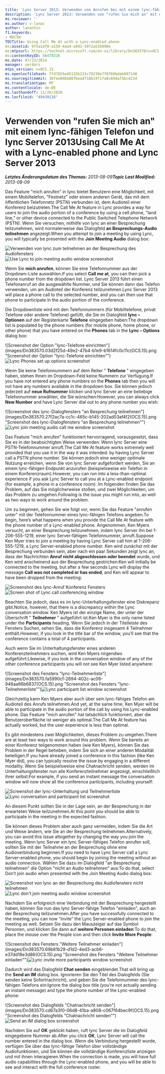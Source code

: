 ```yaml
---
title: 'Lync Server 2013: Verwenden von Anrufen bei mit einem lync-fähigen Telefon'
description: 'Lync Server 2013: Verwenden von "rufen Sie mich an" mit einem lync-fähigen Telefon an.'
ms.reviewer: ''
ms.author: v-lanac
author: lanachin
f1.keywords:
- NOCSH
TOCTitle: Using Call Me At with a Lync-enabled phone
ms:assetid: 975a1df8-a159-4aa4-a991-5972a535998e
ms:mtpsurl: https://technet.microsoft.com/en-us/library/Dn383570(v=OCS.15)
ms:contentKeyID: 56470326
ms.date: 07/23/2014
manager: serdars
mtps_version: v=OCS.15
ms.openlocfilehash: 7fd7855e45132b133c78230e7f8769bdab897140
ms.sourcegitcommit: 36fee89bb887bea4f18b19f17a8c69daf5bc423d
ms.translationtype: MT
ms.contentlocale: de-DE
ms.lasthandoff: 11/26/2020
ms.locfileid: "49439116"
---
```

# <a name="using-call-me-at-with-a-lync-enabled-phone-and-lync-server-2013"></a><span data-ttu-id="7737d-103">Verwenden von "rufen Sie mich an" mit einem lync-fähigen Telefon und lync Server 2013</span><span class="sxs-lookup"><span data-stu-id="7737d-103">Using Call Me At with a Lync-enabled phone and Lync Server 2013</span></span>

<div data-xmlns="http://www.w3.org/1999/xhtml">

<div class="topic" data-xmlns="http://www.w3.org/1999/xhtml" data-msxsl="urn:schemas-microsoft-com:xslt" data-cs="https://msdn.microsoft.com/">

<div data-asp="https://msdn2.microsoft.com/asp">



</div>

<div id="mainSection">

<div id="mainBody"><span data-ttu-id="7737d-104">

<span> </span></span><span class="sxs-lookup"><span data-stu-id="7737d-104">

<span> </span></span></span>

<span data-ttu-id="7737d-105">_**Letztes Änderungsdatum des Themas:** 2013-08-09_</span><span class="sxs-lookup"><span data-stu-id="7737d-105">_**Topic Last Modified:** 2013-08-09_</span></span>

<span data-ttu-id="7737d-106">Das Feature "mich anrufen" in lync bietet Benutzern eine Möglichkeit, mit einem Mobiltelefon, "Festnetz" oder einem anderen Gerät, das mit dem öffentlichen Telefonnetz (PSTN) verbunden ist, dem Audioteil einer Konferenz beizutreten.</span><span class="sxs-lookup"><span data-stu-id="7737d-106">The Call Me At feature in Lync provides a way for users to join the audio portion of a conference by using a cell phone, “land line,” or other device connected to the Public Switched Telephone Network (PSTN).</span></span> <span data-ttu-id="7737d-107">Wenn Sie versuchen, mithilfe von lync an einer Besprechung teilzunehmen, wird normalerweise das Dialogfeld **an Besprechungs-Audio teilnehmen** angezeigt:</span><span class="sxs-lookup"><span data-stu-id="7737d-107">When you attempt to join a meeting by using Lync, you will typically be presented with the **Join Meeting Audio** dialog box:</span></span>

<span data-ttu-id="7737d-108">![Verwenden von lync zum teilnehmen an der Besprechung des Audiofensters](images/Dn383570.e28f17f0-9f17-44ef-b893-f4ef132f47ac(OCS.15).png "Verwenden von lync zum teilnehmen an der Besprechung des Audiofensters")</span><span class="sxs-lookup"><span data-stu-id="7737d-108">![Use Lync to join meeting audio window screenshot](images/Dn383570.e28f17f0-9f17-44ef-b893-f4ef132f47ac(OCS.15).png "Use Lync to join meeting audio window screenshot")</span></span>

<span data-ttu-id="7737d-109">Wenn Sie **mich anrufen**, können Sie eine Telefonnummer aus der Dropdown-Liste auswählen.</span><span class="sxs-lookup"><span data-stu-id="7737d-109">If you select **Call me at**, you can then pick a phone number from the dropdown list.</span></span> <span data-ttu-id="7737d-110">Lync Server 2013 führt einen Telefonanruf an die ausgewählte Nummer, und Sie können dann das Telefon verwenden, um am Audioteil der Konferenz teilzunehmen.</span><span class="sxs-lookup"><span data-stu-id="7737d-110">Lync Server 2013 will place a phone call to the selected number, and you can then use that phone to participate in the audio portion of the conference.</span></span>

<span data-ttu-id="7737d-111">Die Dropdownliste wird mit den Telefonnummern (für Mobiltelefone, privat Telefone oder andere Telefone) gefüllt, die Sie im Dialogfeld **lync – Optionen** auf der Registerkarte **Telefone** eingegeben haben:</span><span class="sxs-lookup"><span data-stu-id="7737d-111">The dropdown list is populated by the phone numbers (for mobile phone, home phone, or other phone) that you have entered on the **Phones** tab in the **Lync – Options** dialog box:</span></span>

<span data-ttu-id="7737d-112">![Screenshot der Option "lync-Telefone einrichten"](images/Dn383570.03d2f25d-49e2-47b4-b1e9-b1614fc0c11c(OCS.15).png "Screenshot der Option "lync-Telefone einrichten"")</span><span class="sxs-lookup"><span data-stu-id="7737d-112">![Lync Phones set up options screenshot](images/Dn383570.03d2f25d-49e2-47b4-b1e9-b1614fc0c11c(OCS.15).png "Lync Phones set up options screenshot")</span></span>

<span data-ttu-id="7737d-113">Wenn Sie keine Telefonnummern auf dem Reiter " **Telefone** " eingegeben haben, stehen Ihnen im Dropdown-Feld keine Nummern zur Verfügung.</span><span class="sxs-lookup"><span data-stu-id="7737d-113">If you have not entered any phone numbers on the **Phones** tab then you will not have any numbers available in the dropdown box.</span></span> <span data-ttu-id="7737d-114">Sie können jedoch jederzeit auf **neue Rufnummer** klicken und lync Server an eine beliebige Telefonnummer anwählen, die Sie wünschen:</span><span class="sxs-lookup"><span data-stu-id="7737d-114">However, you can always click **New Number** and have Lync Server dial out to any phone number you wish:</span></span>

<span data-ttu-id="7737d-115">![Screenshot des lync-Dialogfensters "an Besprechung teilnehmen"](images/Dn383570.27f2ac7a-cc1c-465c-b145-202ad03af4f2(OCS.15).png "Screenshot des lync-Dialogfensters "an Besprechung teilnehmen"")</span><span class="sxs-lookup"><span data-stu-id="7737d-115">![Lync join meeting audio call me window screenshot](images/Dn383570.27f2ac7a-cc1c-465c-b145-202ad03af4f2(OCS.15).png "Lync join meeting audio call me window screenshot")</span></span>

<span data-ttu-id="7737d-116">Das Feature "mich anrufen" funktioniert hervorragend, vorausgesetzt, dass Sie es in der beabsichtigten Weise verwenden: Wenn lync Server eine PSTN-Telefonnummer anruft.</span><span class="sxs-lookup"><span data-stu-id="7737d-116">The Call Me At feature works extremely well provided that you use it in the way it was intended: by having Lync Server call a PSTN phone number.</span></span> <span data-ttu-id="7737d-117">Sie können jedoch eine weniger optimale Nutzung erreichen, wenn Sie von lync Server aufgefordert werden, Sie an einem lync-fähigen Endpunkt anzurufen (beispielsweise ein Telefon in einem Konferenzraum).</span><span class="sxs-lookup"><span data-stu-id="7737d-117">However, you can run into a less-than-optimal experience if you ask Lync Server to call you at a Lync-enabled endpoint (for example, a phone in a conference room).</span></span> <span data-ttu-id="7737d-118">Im folgenden finden Sie das Problem, auf das Sie möglicherweise stoßen, und zwei Möglichkeiten, um das Problem zu umgehen.</span><span class="sxs-lookup"><span data-stu-id="7737d-118">Following is the issue you might run into, as well as two ways to work around the problem.</span></span>

<span data-ttu-id="7737d-119">Um zu beginnen, gehen Sie wie folgt vor, wenn Sie das Feature "anrufen unter" mit der Telefonnummer eines lync-fähigen Telefons angeben.</span><span class="sxs-lookup"><span data-stu-id="7737d-119">To begin, here’s what happens when you provide the Call Me At feature with the phone number of a Lync-enabled phone.</span></span> <span data-ttu-id="7737d-120">Angenommen, Ken Myers versucht, an einer Besprechung teilzunehmen, indem lync Server ihn bei 1-206-555-1219, einer lync Server-fähigen Telefonnummer, anruft.</span><span class="sxs-lookup"><span data-stu-id="7737d-120">Suppose Ken Myer tries to join a meeting by having Lync Server call him at 1-206-555-1219, a Lync Server-enabled phone number.</span></span> <span data-ttu-id="7737d-121">Ken wird zunächst mit der Besprechung verbunden sein, aber nach ein paar Sekunden zeigt lync an, dass der Nachrichten **Anruf nicht abgeschlossen oder beendet** wurde, und Ken wird anscheinend aus der Besprechung gestrichen:</span><span class="sxs-lookup"><span data-stu-id="7737d-121">Ken will initially be connected to the meeting, but after a few seconds Lync will display the message **Call was not completed or has ended**, and Ken will appear to have been dropped from the meeting:</span></span>

<span data-ttu-id="7737d-122">![Screenshot des lync-Anruf Konferenz Fensters](images/Dn383570.c2a81727-8751-41b5-946a-03a1b75b9d95(OCS.15).png "Screenshot des lync-Anruf Konferenz Fensters")</span><span class="sxs-lookup"><span data-stu-id="7737d-122">![Screen shot of Lync call conferencing window](images/Dn383570.c2a81727-8751-41b5-946a-03a1b75b9d95(OCS.15).png "Screen shot of Lync call conferencing window")</span></span>

<span data-ttu-id="7737d-123">Beachten Sie jedoch, dass es im lync-Unterhaltungsfenster eine Diskrepanz gibt.</span><span class="sxs-lookup"><span data-stu-id="7737d-123">Notice, however, that there is a discrepancy within the Lync conversation window.</span></span> <span data-ttu-id="7737d-124">Ken Myers ist der einzige Name, der unter der Überschrift " **Teilnehmer** " aufgeführt ist.</span><span class="sxs-lookup"><span data-stu-id="7737d-124">Ken Myer is the only name listed under the **Participants** heading.</span></span> <span data-ttu-id="7737d-125">Wenn Sie jedoch in der Titelleiste des Fensters Suchen, sehen Sie, dass die Konferenz insgesamt 4 Teilnehmer enthält.</span><span class="sxs-lookup"><span data-stu-id="7737d-125">However, if you look in the title bar of the window, you’ll see that the conference contains a total of 4 participants.</span></span>

<span data-ttu-id="7737d-126">Auch wenn Sie im Unterhaltungsfenster eines anderen Konferenzteilnehmers suchen, wird Ken Myers nirgendwo aufgeführt:</span><span class="sxs-lookup"><span data-stu-id="7737d-126">Likewise, if you look in the conversation window of any of the other conference participants you will not see Ken Myer listed anywhere:</span></span>

<span data-ttu-id="7737d-127">![Screenshot des Fensters "lync-Teilnehmerliste"](images/Dn383570.fa5990cf-2694-402c-ac06-946aa66b6837(OCS.15).png "Screenshot des Fensters "lync-Teilnehmerliste"")</span><span class="sxs-lookup"><span data-stu-id="7737d-127">![Lync participant list window screenshot](images/Dn383570.fa5990cf-2694-402c-ac06-946aa66b6837(OCS.15).png "Lync participant list window screenshot")</span></span>

<span data-ttu-id="7737d-128">Gleichzeitig kann Ken Myers aber auch über sein lync-fähiges Telefon am Audioteil des Anrufs teilnehmen.</span><span class="sxs-lookup"><span data-stu-id="7737d-128">And yet, at the same time, Ken Myer will be able to participate in the audio portion of the call by using his Lync-enabled phone.</span></span> <span data-ttu-id="7737d-129">Das Feature "mich anrufen" hat tatsächlich funktioniert, aber die Benutzeroberfläche ist weniger als optimal.</span><span class="sxs-lookup"><span data-stu-id="7737d-129">The Call Me At feature has actually worked, but the user experience is less than optimal.</span></span>

<span data-ttu-id="7737d-130">Es gibt mindestens zwei Möglichkeiten, dieses Problem zu umgehen.</span><span class="sxs-lookup"><span data-stu-id="7737d-130">There are at least two ways to work around this problem.</span></span> <span data-ttu-id="7737d-131">Wenn Sie bereits an einer Konferenz teilgenommen haben (wie Ken Myers), können Sie das Problem in der Regel beheben, indem Sie sich an einer anderen Modalität beteiligen.</span><span class="sxs-lookup"><span data-stu-id="7737d-131">If you have already joined a conference in this fashion (like Ken Myer did), you can typically resolve the issue by engaging in a different modality.</span></span> <span data-ttu-id="7737d-132">Wenn Sie beispielsweise eine Chatnachricht senden, werden im Unterhaltungsfenster nun alle Konferenzteilnehmer angezeigt, einschließlich ihrer selbst:</span><span class="sxs-lookup"><span data-stu-id="7737d-132">For example, if you send an instant message the conversation window will now show all the conference participants, including yourself:</span></span>

<span data-ttu-id="7737d-133">![Screenshot der lync-Unterhaltung und Teilnehmerliste](images/Dn383570.9b5ff6d6-9f73-467c-99a7-ef3aa8bd7e7a(OCS.15).png "Screenshot der lync-Unterhaltung und Teilnehmerliste")</span><span class="sxs-lookup"><span data-stu-id="7737d-133">![Lync conversation and participant list screenshot](images/Dn383570.9b5ff6d6-9f73-467c-99a7-ef3aa8bd7e7a(OCS.15).png "Lync conversation and participant list screenshot")</span></span>

<span data-ttu-id="7737d-134">An diesem Punkt sollten Sie in der Lage sein, an der Besprechung in der erwarteten Weise teilzunehmen.</span><span class="sxs-lookup"><span data-stu-id="7737d-134">At this point you should be able to participate in the meeting in the expected fashion.</span></span>

<span data-ttu-id="7737d-135">Sie können dieses Problem aber auch ganz vermeiden, indem Sie die Art und Weise ändern, wie Sie an der Besprechung teilnehmen.</span><span class="sxs-lookup"><span data-stu-id="7737d-135">Alternatively, you can avoid this issue altogether by changing the way you join the meeting.</span></span> <span data-ttu-id="7737d-136">Wenn lync Server ein lync Server-fähiges Telefon anrufen soll, sollten Sie mit der Teilnahme an der Besprechung ohne eine Audioverbindung beginnen.</span><span class="sxs-lookup"><span data-stu-id="7737d-136">If you need to have Lync Server call a Lync Server-enabled phone, you should begin by joining the meeting without an audio connection.</span></span> <span data-ttu-id="7737d-137">Wählen Sie dazu im Dialogfeld "an Besprechung teilnehmen" die Option "nicht an Audio teilnehmen" aus:</span><span class="sxs-lookup"><span data-stu-id="7737d-137">To do that, select Don’t join audio when presented with the Join Meeting Audio dialog box:</span></span>

<span data-ttu-id="7737d-138">![Screenshot von lync an der Besprechung des Audiofensters nicht teilnehmen](images/Dn383570.280a148d-cce5-4b02-87f9-9f78f17a81c1(OCS.15).png "Screenshot von lync an der Besprechung des Audiofensters nicht teilnehmen")</span><span class="sxs-lookup"><span data-stu-id="7737d-138">![Lync don't join meeting audio window screenshot](images/Dn383570.280a148d-cce5-4b02-87f9-9f78f17a81c1(OCS.15).png "Lync don't join meeting audio window screenshot")</span></span>

<span data-ttu-id="7737d-139">Nachdem Sie erfolgreich eine Verbindung mit der Besprechung hergestellt haben, können Sie nun das lync Server-fähige Telefon "einladen", auch an der Besprechung teilzunehmen.</span><span class="sxs-lookup"><span data-stu-id="7737d-139">After you have successfully connected to the meeting, you can now “invite” the Lync Server-enabled phone to join the meeting as well.</span></span> <span data-ttu-id="7737d-140">Setzen Sie dazu den Mauszeiger auf das Symbol Personen, und klicken Sie dann auf **weitere Personen einladen**:</span><span class="sxs-lookup"><span data-stu-id="7737d-140">To do that, place the mouse over the People icon and then click **Invite More People**:</span></span>

<span data-ttu-id="7737d-141">![Screenshot des Fensters "Weitere Teilnehmer einladen"](images/Dn383570.69b81b29-d1d2-4ed3-acb6-e37dd18e3d86(OCS.15).png "Screenshot des Fensters "Weitere Teilnehmer einladen"")</span><span class="sxs-lookup"><span data-stu-id="7737d-141">![Lync invite more participants window screenshot](images/Dn383570.69b81b29-d1d2-4ed3-acb6-e37dd18e3d86(OCS.15).png "Lync invite more participants window screenshot")</span></span>

<span data-ttu-id="7737d-142">Dadurch wird das Dialogfeld **Chat senden** eingeblendet.</span><span class="sxs-lookup"><span data-stu-id="7737d-142">That will bring up the **Send an IM** dialog box.</span></span> <span data-ttu-id="7737d-143">Ignorieren Sie den Titel des Dialogfelds (Sie senden keine Sofortnachricht), und geben Sie die Telefonnummer des lync-fähigen Telefons ein:</span><span class="sxs-lookup"><span data-stu-id="7737d-143">Ignore the dialog box title (you’re not actually sending an instant message) and type the phone number of the Lync-enabled phone:</span></span>

<span data-ttu-id="7737d-144">![Screenshot des Dialogfelds "Chatnachricht senden"](images/Dn383570.cd67a3f0-06d8-41ba-a808-c067f64bec9f(OCS.15).png "Screenshot des Dialogfelds "Chatnachricht senden"")</span><span class="sxs-lookup"><span data-stu-id="7737d-144">![Send an IM dialog box screenshot](images/Dn383570.cd67a3f0-06d8-41ba-a808-c067f64bec9f(OCS.15).png "Send an IM dialog box screenshot")</span></span>

<span data-ttu-id="7737d-145">Nachdem Sie auf **OK** geklickt haben, ruft lync Server die im Dialogfeld eingegebene Nummer ab.</span><span class="sxs-lookup"><span data-stu-id="7737d-145">After you click **OK**, Lync Server will call the number entered in the dialog box.</span></span> <span data-ttu-id="7737d-146">Wenn die Verbindung hergestellt wurde, verfügen Sie über das lync-fähige Telefon über vollständige Audiofunktionen, und Sie können die vollständige Konferenzliste anzeigen und mit ihnen interagieren.</span><span class="sxs-lookup"><span data-stu-id="7737d-146">When the connection is made, you will have full audio capabilities through the Lync-enabled phone, and you will be able to see and interact with the full conference roster.</span></span>

<span data-ttu-id="7737d-147"></div>

<span> </span>

</div>

</div>

</span><span class="sxs-lookup"><span data-stu-id="7737d-147"></div>

<span> </span>

</div>

</div>

</span></span></div>

